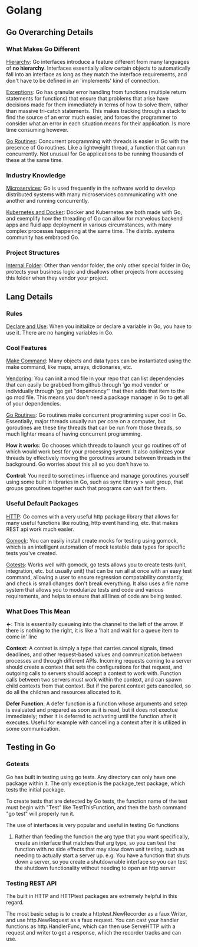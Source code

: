 # Golang

## Go Overarching Details

### What Makes Go Different

<ins>Hierarchy</ins>: Go interfaces introduce a feature different from many languages of **no hierarchy**. Interfaces essentially allow certain objects to automatically fall into an interface as long as they match the interface requirements, and don't have to be defined in an 'implements' kind of connection.

<ins>Exceptions</ins>: Go has granular error handling from functions (multiple return statements for functions) that ensure that problems that arise have decisions made for them immediately in terms of how to solve them, rather than massive tri-catch statements. This makes tracking through a stack to find the source of an error much easier, and forces the programmer to consider what an error in each situation means for their application. Is more time consuming however.

<ins>Go Routines</ins>: Concurrent programming with threads is easier in Go with the presence of Go routines. Like a lightweight thread, a function that can run concurrently. Not unusual for Go applications to be running thousands of these at the same time.

### Industry Knowledge

<ins>Microservices</ins>: Go is used frequently in the software world to develop distributed systems with many microservices communicating with one another and running concurrently.

<ins>Kubernetes and Docker</ins>: Docker and Kubernetes are both made with Go, and exemplify how the threading of Go can allow for marvelous backend apps and fluid app deployment in various circumstances, with many complex processes happening at the same time. The distrib. systems community has embraced Go.

### Project Structures

<ins>Internal Folder</ins>: Other than vendor folder, the only other special folder in Go; protects your business logic and disallows other projects from accessing this folder when they vendor your project. 

## Lang Details

### Rules

<ins>Declare and Use</ins>: When you initialize or declare a variable in Go, you have to use it. There are no hanging variables in Go.

### Cool Features

<ins>Make Command</ins>: Many objects and data types can be instantiated using the make command, like maps, arrays, dictionaries, etc.

<ins>Vendoring</ins>: You can init a mod file in your repo that can list dependencies that can easily be grabbed from github through 'go mod vendor' or individually through 'go get "dependency"' that then adds that item to the go mod file. This means you don't need a package manager in Go to get all of your dependencies. 

<ins>Go Routines</ins>: Go routines make concurrent programming super cool in Go. Essentially, major threads usually run per core on a computer, but goroutines are these tiny threads that can be run from those threads, so much lighter means of having concurrent programming.

**How it works**: Go chooses which threads to launch your go routines off of which would work best for your processing system. It also optimizes your threads by effectively moving the goroutines around between threads in the background. Go worries about this all so you don't have to. 

**Control**: You need to sometimes influence and manage goroutines yourself using some built in libraries in Go, such as sync library > wait group, that groups goroutines together such that programs can wait for them.

### Useful Default Packages

<ins>HTTP</ins>: Go comes with a very useful http package library that allows for many useful functions like routing, http event handling, etc. that makes REST api work much easier.

<ins>Gomock</ins>: You can easily install create mocks for testing using gomock, which is an intelligent automation of mock testable data types for specific tests you've created. 

<ins>Gotests</ins>: Works well with gomock, go tests allows you to create tests (unit, integration, etc. but usually unit) that can be run all at once with an easy test command, allowing a user to ensure regression compatability constantly, and check is small changes don't break everything. It also uses a file name system that allows you to modularize tests and code and various requirements, and helps to ensure that all lines of code are being tested. 

### What Does This Mean

**<-**: This is essentially queueing into the channel to the left of the arrow. If there is nothing to the right, it is like a 'halt and wait for a queue item to come in' line

**Context**: A context is simply a type that carries cancel signals, timed deadlines, and other request-based values and communication between processes and through different APIs. Incoming requests coming to a server should create a context that sets the configurations for that request, and outgoing calls to servers should accept a context to work with. Function calls between two servers must work within the context, and can spawn child contexts from that context. But if the parent context gets cancelled, so do all the children and resources allocated to it. 

**Defer Function**: A defer function is a function whose arguments and setep is evaluated and prepared as soon as it is read, but it does not exectue immediately; rather it is deferred to activating until the function after it executes. Useful for example with cancelling a context after it is utilized in some communication. 

## Testing in Go

### Gotests

Go has built in testing using go tests. Any directory can only have one package within it. The only exception is the package_test package, which tests the initial package.

To create tests that are detected by Go tests, the function name of the test must begin with "Test" like TestThisFunction, and then the bash command "go test" will properly run it.

The use of interfaces is very popular and useful in testing Go functions

1. Rather than feeding the function the arg type that you want specifically, create an interface that matches that arg type, so you can test the function with no side effects that may slow down unit testing, such as needing to actually start a server up. 
   e.g: You have a function that shuts down a server, so you create a shutdownable interface so you can test the shutdown functionality without needing to open an http server 

### Testing REST API

The built in HTTP and HTTPtest packages are extremely helpful in this regard.

The most basic setup is to create a httptest.NewRecorder as a faux Writer, and use http.NewRequest as a faux request. 
You can cast your handler functions as http.HandlerFunc, which can then use ServeHTTP with a request and writer to get a response, which the recorder tracks and can use.
